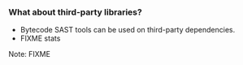 <!-- markdownlint-disable MD041 -->

### What about third-party libraries?

- Bytecode SAST tools can be used on third-party dependencies.
- FIXME stats

Note: FIXME
